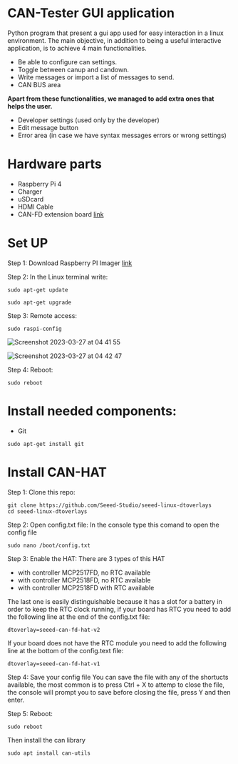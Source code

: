 # CAN-Tester GUI application

Python program that present a gui app used for easy interaction in a linux environment.
The main objective, in addition to being a useful interactive application, is to achieve 4 main functionalities.

- Be able to configure can settings.
- Toggle between canup and candown.
- Write messages or import a list of messages to send.
- CAN BUS area



**Apart from these functionalities, we managed to add extra ones that helps the user.**
- Developer settings (used only by the developer)
- Edit message button
- Error area (in case we have syntax messages errors or wrong settings)

# Hardware parts
- Raspberry Pi 4
- Charger
- uSDcard
- HDMI Cable
- CAN-FD extension board [link](https://www.seeedstudio.com/2-Channel-CAN-BUS-FD-Shield-for-Raspberry-Pi-p-4072.html)

# Set UP
Step 1: Download Raspberry PI Imager [link](https://www.raspberrypi.com/software/)

Step 2: In the Linux terminal write:
```
sudo apt-get update
```
```
sudo apt-get upgrade
```
Step 3: Remote access:
```
sudo raspi-config 
```
![Screenshot 2023-03-27 at 04 41 55](https://user-images.githubusercontent.com/115079881/227820929-e64c5a04-561b-4853-9da8-b7078e417be3.png)

![Screenshot 2023-03-27 at 04 42 47](https://user-images.githubusercontent.com/115079881/227821017-244e9e4a-1712-4588-87bf-128046b04ec5.png)

Step 4: Reboot:
```
sudo reboot
```
# Install needed components:
- Git
```
sudo apt-get install git
```
# Install CAN-HAT
Step 1: Clone this repo:
```
git clone https://github.com/Seeed-Studio/seeed-linux-dtoverlays
cd seeed-linux-dtoverlays
```
Step 2: Open config.txt file: In the console type this comand to open the config file
```
sudo nano /boot/config.txt
```
Step 3: Enable the HAT:
There are 3 types of this HAT

- with controller MCP2517FD, no RTC available
- with controller MCP2518FD, no RTC available
- with controller MCP2518FD with RTC available

The last one is easily distinguishable because it has a slot for a battery in order to keep the RTC clock running, if your board has RTC you need to add the following line at the end of the config.txt file:
```
dtoverlay=seeed-can-fd-hat-v2
```
If your board does not have the RTC module you need to add the following line at the bottom of the config.text file:
```
dtoverlay=seeed-can-fd-hat-v1
```
Step 4: Save your config file You can save the file with any of the shortucts available, the most common is to press Ctrl + X to attemp to close the file, the console will prompt you to save before closing the file, press Y and then enter.

Step 5: Reboot:
```
sudo reboot
```
Then install the can library
```
sudo apt install can-utils
```
